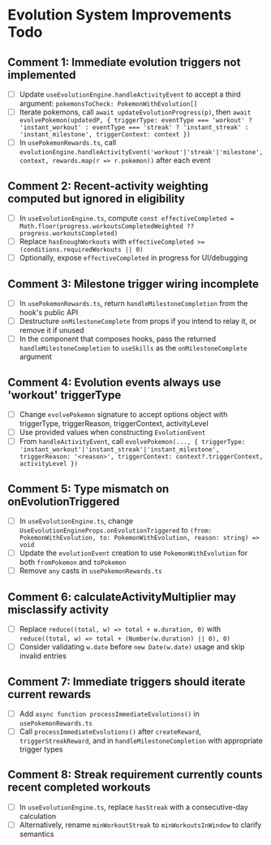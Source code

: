 # Evolution System Improvements Todo

## Comment 1: Immediate evolution triggers not implemented

- [ ] Update `useEvolutionEngine.handleActivityEvent` to accept a third argument: `pokemonsToCheck: PokemonWithEvolution[]`
- [ ] Iterate pokemons, call `await updateEvolutionProgress(p)`, then `await evolvePokemon(updatedP, { triggerType: eventType === 'workout' ? 'instant_workout' : eventType === 'streak' ? 'instant_streak' : 'instant_milestone', triggerContext: context })`
- [ ] In `usePokemonRewards.ts`, call `evolutionEngine.handleActivityEvent('workout'|'streak'|'milestone', context, rewards.map(r => r.pokemon))` after each event

## Comment 2: Recent-activity weighting computed but ignored in eligibility

- [ ] In `useEvolutionEngine.ts`, compute `const effectiveCompleted = Math.floor(progress.workoutsCompletedWeighted ?? progress.workoutsCompleted)`
- [ ] Replace `hasEnoughWorkouts` with `effectiveCompleted >= (conditions.requiredWorkouts || 0)`
- [ ] Optionally, expose `effectiveCompleted` in progress for UI/debugging

## Comment 3: Milestone trigger wiring incomplete

- [ ] In `usePokemonRewards.ts`, return `handleMilestoneCompletion` from the hook's public API
- [ ] Destructure `onMilestoneComplete` from props if you intend to relay it, or remove it if unused
- [ ] In the component that composes hooks, pass the returned `handleMilestoneCompletion` to `useSkills` as the `onMilestoneComplete` argument

## Comment 4: Evolution events always use 'workout' triggerType

- [ ] Change `evolvePokemon` signature to accept options object with triggerType, triggerReason, triggerContext, activityLevel
- [ ] Use provided values when constructing `EvolutionEvent`
- [ ] From `handleActivityEvent`, call `evolvePokemon(..., { triggerType: 'instant_workout'|'instant_streak'|'instant_milestone', triggerReason: '<reason>', triggerContext: context?.triggerContext, activityLevel })`

## Comment 5: Type mismatch on onEvolutionTriggered

- [ ] In `useEvolutionEngine.ts`, change `UseEvolutionEngineProps.onEvolutionTriggered` to `(from: PokemonWithEvolution, to: PokemonWithEvolution, reason: string) => void`
- [ ] Update the `evolutionEvent` creation to use `PokemonWithEvolution` for both `fromPokemon` and `toPokemon`
- [ ] Remove `any` casts in `usePokemonRewards.ts`

## Comment 6: calculateActivityMultiplier may misclassify activity

- [ ] Replace `reduce((total, w) => total + w.duration, 0)` with `reduce((total, w) => total + (Number(w.duration) || 0), 0)`
- [ ] Consider validating `w.date` before `new Date(w.date)` usage and skip invalid entries

## Comment 7: Immediate triggers should iterate current rewards

- [ ] Add `async function processImmediateEvolutions()` in `usePokemonRewards.ts`
- [ ] Call `processImmediateEvolutions()` after `createReward`, `triggerStreakReward`, and in `handleMilestoneCompletion` with appropriate trigger types

## Comment 8: Streak requirement currently counts recent completed workouts

- [ ] In `useEvolutionEngine.ts`, replace `hasStreak` with a consecutive-day calculation
- [ ] Alternatively, rename `minWorkoutStreak` to `minWorkoutsInWindow` to clarify semantics
